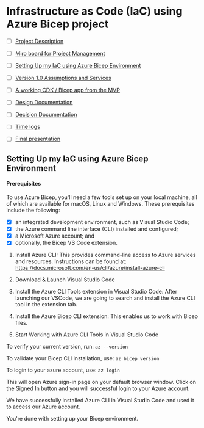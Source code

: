 # Infrastructure as Code (IaC) using Azure Bicep project

- [ ] [Project Description](https://github.com/techgrounds/techgrounds-anj-dtmr/blob/main/00_cloud_project/proj_description_requirements.md)

- [ ] [Miro board for Project Management](https://miro.com/app/board/uXjVMTGcfGo=/?share_link_id=227067548492)

- [ ] [Setting Up my IaC using Azure Bicep Environment]()

- [ ] [Version 1.0 Assumptions and Services](https://github.com/techgrounds/techgrounds-anj-dtmr/blob/main/00_cloud_project/v1.0_assumptions_services.md)

- [ ] [A working CDK / Bicep app from the MVP]()

- [ ] [Design Documentation]()

- [ ] [Decision Documentation](https://github.com/techgrounds/techgrounds-anj-dtmr/blob/main/00_cloud_project/beslissing_doc.md)

- [ ] [Time logs](https://github.com/techgrounds/techgrounds-anj-dtmr/tree/main/00_cloud_project/tijd_logs)

- [ ] [Final presentation]()

## Setting Up my IaC using Azure Bicep Environment

#### Prerequisites

To use Azure Bicep, you'll need a few tools set up on your local machine, all of which are available for macOS, Linux and Windows. These prerequisites include the following:

- [x] an integrated development environment, such as Visual Studio Code;
- [x] the Azure command line interface (CLI) installed and configured;
- [x] a Microsoft Azure account; and
- [x] optionally, the Bicep VS Code extension.

1. Install Azure CLI: This provides command-line access to Azure services and resources. Instructions can be found at: https://docs.microsoft.com/en-us/cli/azure/install-azure-cli

2. Download & Launch Visual Studio Code

3. Install the Azure CLI Tools extension in Visual Studio Code: After launching our VSCode, we are going to search and install the Azure CLI tool in the extension tab.

4. Install the Azure Bicep CLI extension: This enables us to work with Bicep files.

5. Start Working with Azure CLI Tools in Visual Studio Code

To verify your current version, run:
`az --version`

To validate your Bicep CLI installation, use:
`az bicep version`

To login to your azure account, use:
`az login`

This will open Azure sign-in page on your default browser window. Click on the Signed In button and you will successful login to your Azure account.

We have successfully installed Azure CLI in Visual Studio Code and used it to access our Azure account.

You're done with setting up your Bicep environment.

